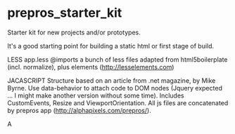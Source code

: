 prepros_starter_kit
====================

Starter kit for new projects and/or prototypes.

It's a good starting point for building a static html or first stage of build.

LESS
app.less @imports a bunch of less files adapted from html5boilerplate (incl. normalize), plus elements (http://lesselements.com)

JACASCRIPT
Structure based on an article from .net magazine, by Mike Byrne. Use data-behavior to attach code to DOM nodes (Jquery expected ... I might make another version without some time).
Includes CustomEvents, Resize and ViewportOrientation. All js files are concatenated by prepros app (http://alphapixels.com/prepros/).

A
